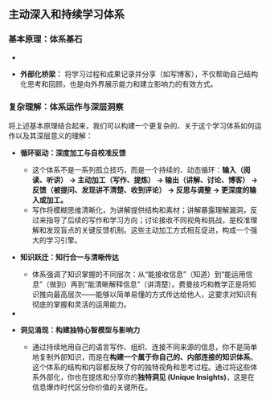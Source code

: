 ## 主动深入和持续学习体系


### 基本原理：体系基石


*   

*   **外部化桥梁：** 将学习过程和成果记录并分享（如写博客），不仅帮助自己结构化思考和回顾，也是向外界展示能力和建立影响力的有效方式。

### 复杂理解：体系运作与深层洞察

将上述基本原理结合起来，我们可以构建一个更复杂的、关于这个学习体系如何运作以及其深层意义的理解：

*   **循环驱动：深度加工与自校准反馈**
    *   这个体系不是一系列孤立技巧，而是一个持续的、动态循环：**输入（阅读、听讲） $\rightarrow$ 主动加工（写作、提炼） $\rightarrow$ 输出（讲解、讨论、博客） $\rightarrow$ 反馈（被提问、发现讲不清楚、收到评论） $\rightarrow$ 反思与调整 $\rightarrow$ 更深度的输入或加工。**
    *   写作将模糊思维清晰化，为讲解提供结构和素材；讲解暴露理解漏洞，反过来指导了后续的写作和学习方向；讨论接收不同视角和挑战，是校准理解和发现盲点的关键反馈机制。这些主动加工方式相互促进，构成一个强大的学习引擎。


*   **知识跃迁：知行合一与清晰传达**
    *   体系强调了知识掌握的不同层次：从“能接收信息”（知道）到“能运用信息”（做到）再到“能清晰解释信息”（讲清楚）。费曼技巧和教学正是将知识推向最高层次——能够以简单易懂的方式传达给他人，这要求对知识有彻底的掌握和灵活的运用能力。

*   

*   **洞见涌现：构建独特心智模型与影响力**
    *   通过持续地用自己的语言写作、组织、连接不同来源的信息，你不是简单地复制外部知识，而是在**构建一个属于你自己的、内部连接的知识体系**。这个体系的结构和内容都反映了你的独特视角和思考过程。通过将这些体系外部化，你也在提炼和分享你的**独特洞见 (Unique Insights)**，这是在信息爆炸时代区分你价值的关键所在。
